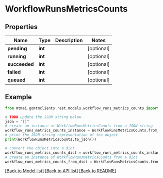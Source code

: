 # WorkflowRunsMetricsCounts


## Properties

Name | Type | Description | Notes
------------ | ------------- | ------------- | -------------
**pending** | **int** |  | [optional] 
**running** | **int** |  | [optional] 
**succeeded** | **int** |  | [optional] 
**failed** | **int** |  | [optional] 
**queued** | **int** |  | [optional] 

## Example

```python
from mtmai.gomtmclients.rest.models.workflow_runs_metrics_counts import WorkflowRunsMetricsCounts

# TODO update the JSON string below
json = "{}"
# create an instance of WorkflowRunsMetricsCounts from a JSON string
workflow_runs_metrics_counts_instance = WorkflowRunsMetricsCounts.from_json(json)
# print the JSON string representation of the object
print(WorkflowRunsMetricsCounts.to_json())

# convert the object into a dict
workflow_runs_metrics_counts_dict = workflow_runs_metrics_counts_instance.to_dict()
# create an instance of WorkflowRunsMetricsCounts from a dict
workflow_runs_metrics_counts_from_dict = WorkflowRunsMetricsCounts.from_dict(workflow_runs_metrics_counts_dict)
```
[[Back to Model list]](../README.md#documentation-for-models) [[Back to API list]](../README.md#documentation-for-api-endpoints) [[Back to README]](../README.md)


